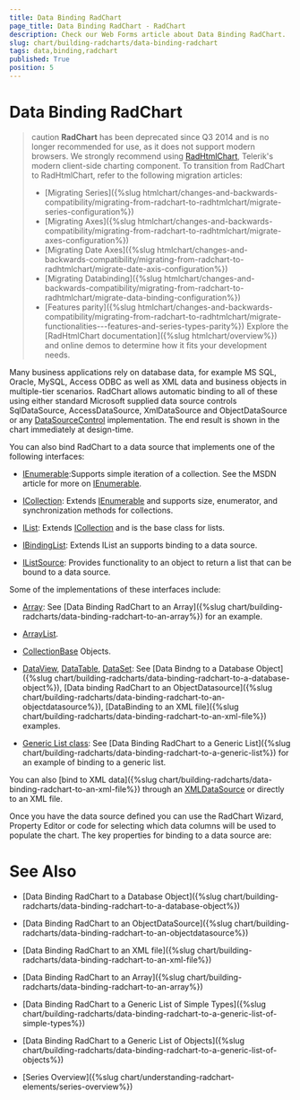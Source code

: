 ```yaml
---
title: Data Binding RadChart
page_title: Data Binding RadChart - RadChart
description: Check our Web Forms article about Data Binding RadChart.
slug: chart/building-radcharts/data-binding-radchart
tags: data,binding,radchart
published: True
position: 5
---
```


# Data Binding RadChart

>caution **RadChart** has been deprecated since Q3 2014 and is no longer recommended for use, as it does not support modern browsers. We strongly recommend using [RadHtmlChart](https://www.telerik.com/products/aspnet-ajax/html-chart.aspx), Telerik's modern client-side charting component. 
>To transition from RadChart to RadHtmlChart, refer to the following migration articles:
> - [Migrating Series]({%slug htmlchart/changes-and-backwards-compatibility/migrating-from-radchart-to-radhtmlchart/migrate-series-configuration%})
> - [Migrating Axes]({%slug htmlchart/changes-and-backwards-compatibility/migrating-from-radchart-to-radhtmlchart/migrate-axes-configuration%})
> - [Migrating Date Axes]({%slug htmlchart/changes-and-backwards-compatibility/migrating-from-radchart-to-radhtmlchart/migrate-date-axis-configuration%})
> - [Migrating Databinding]({%slug htmlchart/changes-and-backwards-compatibility/migrating-from-radchart-to-radhtmlchart/migrate-data-binding-configuration%})
> - [Features parity]({%slug htmlchart/changes-and-backwards-compatibility/migrating-from-radchart-to-radhtmlchart/migrate-functionalities---features-and-series-types-parity%})
>Explore the [RadHtmlChart documentation]({%slug htmlchart/overview%}) and online demos to determine how it fits your development needs.

Many business applications rely on database data, for example MS SQL, Oracle, MySQL, Access ODBC as well as XML data and business objects in multiple-tier scenarios. RadChart allows automatic binding to all of these using either standard Microsoft supplied data source controls SqlDataSource, AccessDataSource, XmlDataSource and ObjectDataSource or any [DataSourceControl](https://msdn2.microsoft.com/en-us/library/system.web.ui.datasourcecontrol.aspx) implementation. The end result is shown in the chart immediately at design-time.

You can also bind RadChart to a data source that implements one of the following interfaces:

* [IEnumerable](https://msdn2.microsoft.com/en-us/library/system.collections.ienumerable.aspx):Supports simple iteration of a collection. See the MSDN article for more on [IEnumerable](https://msdn2.microsoft.com/en-us/library/system.collections.ienumerable.aspx).

* [ICollection](https://msdn2.microsoft.com/en-us/library/system.collections.ienumerable.aspx): Extends [IEnumerable](https://msdn2.microsoft.com/en-us/library/system.collections.ienumerable.aspx) and supports size, enumerator, and synchronization methods for collections.

* [IList](https://msdn2.microsoft.com/en-us/library/system.collections.ilist(VS.71).aspx): Extends [ICollection](https://msdn2.microsoft.com/en-us/library/system.collections.icollection.aspx) and is the base class for lists.

* [IBindingList](https://msdn2.microsoft.com/en-us/library/system.componentmodel.ibindinglist.aspx): Extends IList an supports binding to a data source.

* [IListSource](https://msdn2.microsoft.com/en-us/library/system.componentmodel.ilistsource.aspx): Provides functionality to an object to return a list that can be bound to a data source.

Some of the implementations of these interfaces include:

* [Array](https://msdn2.microsoft.com/en-us/library/system.array(VS.71).aspx): See [Data Binding RadChart to an Array]({%slug chart/building-radcharts/data-binding-radchart-to-an-array%}) for an example.

* [ArrayList](https://msdn2.microsoft.com/en-us/library/system.collections.arraylist(VS.71).aspx).

* [CollectionBase](https://msdn2.microsoft.com/en-us/library/system.collections.collectionbase(VS.71).aspx) Objects.

* [DataView](https://msdn2.microsoft.com/en-us/library/system.data.dataview(VS.71).aspx), [DataTable](https://msdn2.microsoft.com/en-us/library/system.data.datatable.aspx), [DataSet](https://msdn2.microsoft.com/en-us/library/system.data.dataset.aspx): See [Data Bindng to a Database Object]({%slug chart/building-radcharts/data-binding-radchart-to-a-database-object%}), [Data binding RadChart to an ObjectDatasource]({%slug chart/building-radcharts/data-binding-radchart-to-an-objectdatasource%}), [DataBinding to an XML file]({%slug chart/building-radcharts/data-binding-radchart-to-an-xml-file%}) examples.

* [Generic List class](https://msdn2.microsoft.com/en-us/library/6sh2ey19.aspx): See [Data Binding RadChart to a Generic List]({%slug chart/building-radcharts/data-binding-radchart-to-a-generic-list%}) for an example of binding to a generic list.

You can also [bind to XML data]({%slug chart/building-radcharts/data-binding-radchart-to-an-xml-file%}) through an [XMLDataSource](https://msdn2.microsoft.com/en-us/library/system.web.ui.webcontrols.xmldatasource.aspx) or directly to an XML file.

Once you have the data source defined you can use the RadChart Wizard, Property Editor or code for selecting which data columns will be used to populate the chart. The key properties for binding to a data source are:

# See Also

 * [Data Binding RadChart to a Database Object]({%slug chart/building-radcharts/data-binding-radchart-to-a-database-object%})

 * [Data Binding RadChart to an ObjectDataSource]({%slug chart/building-radcharts/data-binding-radchart-to-an-objectdatasource%})

 * [Data Binding RadChart to an XML file]({%slug chart/building-radcharts/data-binding-radchart-to-an-xml-file%})

 * [Data Binding RadChart to an Array]({%slug chart/building-radcharts/data-binding-radchart-to-an-array%})

 * [Data Binding RadChart to a Generic List of Simple Types]({%slug chart/building-radcharts/data-binding-radchart-to-a-generic-list-of-simple-types%})

 * [Data Binding RadChart to a Generic List of Objects]({%slug chart/building-radcharts/data-binding-radchart-to-a-generic-list-of-objects%})

 * [Series Overview]({%slug chart/understanding-radchart-elements/series-overview%})
